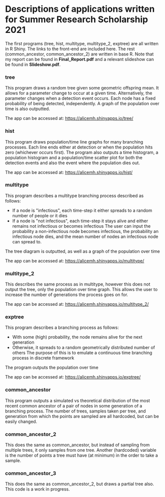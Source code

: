# Descriptions of applications written for Summer Research Scholarship 2021

The first programs (tree, hist, multitype, multitype_2, exptree) are all written in R Shiny. The links to the front-end are included here.
The rest (common_ancestor, common_ancestor_2) are written in base R.
Note that my report can be found in **Final_Report.pdf** and a relevant slideshow can be found in **Slideshow.pdf**.

### tree
This program draws a random tree given some geometric offspring mean.
It allows for a parameter change to occur at a given time. Alternatively, the parameter changes when a detection event occurs. Each node has a fixed probability of being detected, independently.
A graph of the population over time is also outputted.

The app can be accessed at: https://alicemh.shinyapps.io/tree/

### hist
This program draws population/time line graphs for many branching processes.
Each line ends either at detection or when the population hits zero (whichever occurs first).
The program also outputs a time histogram, a population histogram and a population/time scatter plot for both the detection events and also the event where the population dies out.

The app can be accessed at: https://alicemh.shinyapps.io/hist/

### multitype
This program describes a multitype branching process described as follows:
 - If a node is "infectious", each time-step it either spreads to a random number of people or it dies
 - If a node is "not infectious", each time-step it stays alive and either remains not infectious or becomes infectious
The user can input the probability a non-infectious node becomes infectious, the probability an infectious node dies, and the mean number of nodes an infectious node can spread to. 

The tree diagram is outputted, as well as a graph of the population over time

The app can be accessed at: https://alicemh.shinyapps.io/multitype/

### multitype_2
This describes the same process as in multitype, however this does not output the tree, only the population over time graph. This allows the user to increase the number of generations the process goes on for.

The app can be accessed at: https://alicemh.shinyapps.io/multitype_2/

### exptree
This program describes a branching process as follows:
 - With some (high) probability, the node remains alive for the next generation
 - Otherwise, it spreads to a random geometrically distributed number of others
The purpose of this is to emulate a continuous time branching process in discrete framework

The program outputs the population over time

The app can be accessed at: https://alicemh.shinyapps.io/exptree/

### common_ancestor
This program outputs a simulated vs theoretical distribution of the most recent common ancestor of a pair of nodes in some generation of a branching process.
The number of trees, samples taken per tree, and generation from which the points are sampled are all hardcoded, but can be easily changed.

### common_ancestor_2
This does the same as common_ancestor, but instead of sampling from multiple trees, it only samples from one tree.
Another (hardcoded) variable is the number of points a tree must have (at minimum) in the order to take a sample.

### common_ancestor_3
This does the same as common_ancestor_2, but draws a partial tree also. This code is a work in progress.
